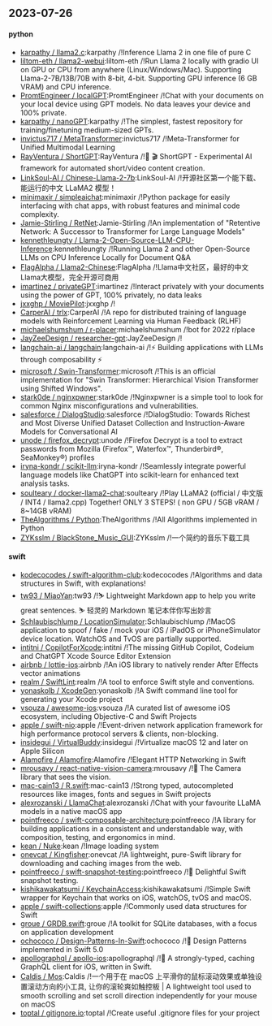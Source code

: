 ## 2023-07-26

#### python
* [karpathy / llama2.c](https://github.com/karpathy/llama2.c):karpathy /!Inference Llama 2 in one file of pure C
* [liltom-eth / llama2-webui](https://github.com/liltom-eth/llama2-webui):liltom-eth /!Run Llama 2 locally with gradio UI on GPU or CPU from anywhere (Linux/Windows/Mac). Supporting Llama-2-7B/13B/70B with 8-bit, 4-bit. Supporting GPU inference (6 GB VRAM) and CPU inference.
* [PromtEngineer / localGPT](https://github.com/PromtEngineer/localGPT):PromtEngineer /!Chat with your documents on your local device using GPT models. No data leaves your device and 100% private.
* [karpathy / nanoGPT](https://github.com/karpathy/nanoGPT):karpathy /!The simplest, fastest repository for training/finetuning medium-sized GPTs.
* [invictus717 / MetaTransformer](https://github.com/invictus717/MetaTransformer):invictus717 /!Meta-Transformer for Unified Multimodal Learning
* [RayVentura / ShortGPT](https://github.com/RayVentura/ShortGPT):RayVentura /!🚀
🎬
ShortGPT - Experimental AI framework for automated short/video content creation.
* [LinkSoul-AI / Chinese-Llama-2-7b](https://github.com/LinkSoul-AI/Chinese-Llama-2-7b):LinkSoul-AI /!开源社区第一个能下载、能运行的中文 LLaMA2 模型！
* [minimaxir / simpleaichat](https://github.com/minimaxir/simpleaichat):minimaxir /!Python package for easily interfacing with chat apps, with robust features and minimal code complexity.
* [Jamie-Stirling / RetNet](https://github.com/Jamie-Stirling/RetNet):Jamie-Stirling /!An implementation of "Retentive Network: A Successor to Transformer for Large Language Models"
* [kennethleungty / Llama-2-Open-Source-LLM-CPU-Inference](https://github.com/kennethleungty/Llama-2-Open-Source-LLM-CPU-Inference):kennethleungty /!Running Llama 2 and other Open-Source LLMs on CPU Inference Locally for Document Q&A
* [FlagAlpha / Llama2-Chinese](https://github.com/FlagAlpha/Llama2-Chinese):FlagAlpha /!Llama中文社区，最好的中文Llama大模型，完全开源可商用
* [imartinez / privateGPT](https://github.com/imartinez/privateGPT):imartinez /!Interact privately with your documents using the power of GPT, 100% privately, no data leaks
* [jxxghp / MoviePilot](https://github.com/jxxghp/MoviePilot):jxxghp /!
* [CarperAI / trlx](https://github.com/CarperAI/trlx):CarperAI /!A repo for distributed training of language models with Reinforcement Learning via Human Feedback (RLHF)
* [michaelshumshum / r-placer](https://github.com/michaelshumshum/r-placer):michaelshumshum /!bot for 2022 r/place
* [JayZeeDesign / researcher-gpt](https://github.com/JayZeeDesign/researcher-gpt):JayZeeDesign /!
* [langchain-ai / langchain](https://github.com/langchain-ai/langchain):langchain-ai /!⚡
Building applications with LLMs through composability
⚡
* [microsoft / Swin-Transformer](https://github.com/microsoft/Swin-Transformer):microsoft /!This is an official implementation for "Swin Transformer: Hierarchical Vision Transformer using Shifted Windows".
* [stark0de / nginxpwner](https://github.com/stark0de/nginxpwner):stark0de /!Nginxpwner is a simple tool to look for common Nginx misconfigurations and vulnerabilities.
* [salesforce / DialogStudio](https://github.com/salesforce/DialogStudio):salesforce /!DialogStudio: Towards Richest and Most Diverse Unified Dataset Collection and Instruction-Aware Models for Conversational AI
* [unode / firefox_decrypt](https://github.com/unode/firefox_decrypt):unode /!Firefox Decrypt is a tool to extract passwords from Mozilla (Firefox™, Waterfox™, Thunderbird®, SeaMonkey®) profiles
* [iryna-kondr / scikit-llm](https://github.com/iryna-kondr/scikit-llm):iryna-kondr /!Seamlessly integrate powerful language models like ChatGPT into scikit-learn for enhanced text analysis tasks.
* [soulteary / docker-llama2-chat](https://github.com/soulteary/docker-llama2-chat):soulteary /!Play LLaMA2 (official / 中文版 / INT4 / llama2.cpp) Together! ONLY 3 STEPS! ( non GPU / 5GB vRAM / 8~14GB vRAM)
* [TheAlgorithms / Python](https://github.com/TheAlgorithms/Python):TheAlgorithms /!All Algorithms implemented in Python
* [ZYKsslm / BlackStone_Music_GUI](https://github.com/ZYKsslm/BlackStone_Music_GUI):ZYKsslm /!一个简约的音乐下载工具

#### swift
* [kodecocodes / swift-algorithm-club](https://github.com/kodecocodes/swift-algorithm-club):kodecocodes /!Algorithms and data structures in Swift, with explanations!
* [tw93 / MiaoYan](https://github.com/tw93/MiaoYan):tw93 /!⛷
Lightweight Markdown app to help you write great sentences.
⛷
轻灵的 Markdown 笔记本伴你写出妙言
* [Schlaubischlump / LocationSimulator](https://github.com/Schlaubischlump/LocationSimulator):Schlaubischlump /!MacOS application to spoof / fake / mock your iOS / iPadOS or iPhoneSimulator device location. WatchOS and TvOS are partially supported.
* [intitni / CopilotForXcode](https://github.com/intitni/CopilotForXcode):intitni /!The missing GitHub Copilot, Codeium and ChatGPT Xcode Source Editor Extension
* [airbnb / lottie-ios](https://github.com/airbnb/lottie-ios):airbnb /!An iOS library to natively render After Effects vector animations
* [realm / SwiftLint](https://github.com/realm/SwiftLint):realm /!A tool to enforce Swift style and conventions.
* [yonaskolb / XcodeGen](https://github.com/yonaskolb/XcodeGen):yonaskolb /!A Swift command line tool for generating your Xcode project
* [vsouza / awesome-ios](https://github.com/vsouza/awesome-ios):vsouza /!A curated list of awesome iOS ecosystem, including Objective-C and Swift Projects
* [apple / swift-nio](https://github.com/apple/swift-nio):apple /!Event-driven network application framework for high performance protocol servers & clients, non-blocking.
* [insidegui / VirtualBuddy](https://github.com/insidegui/VirtualBuddy):insidegui /!Virtualize macOS 12 and later on Apple Silicon
* [Alamofire / Alamofire](https://github.com/Alamofire/Alamofire):Alamofire /!Elegant HTTP Networking in Swift
* [mrousavy / react-native-vision-camera](https://github.com/mrousavy/react-native-vision-camera):mrousavy /!📸
The Camera library that sees the vision.
* [mac-cain13 / R.swift](https://github.com/mac-cain13/R.swift):mac-cain13 /!Strong typed, autocompleted resources like images, fonts and segues in Swift projects
* [alexrozanski / LlamaChat](https://github.com/alexrozanski/LlamaChat):alexrozanski /!Chat with your favourite LLaMA models in a native macOS app
* [pointfreeco / swift-composable-architecture](https://github.com/pointfreeco/swift-composable-architecture):pointfreeco /!A library for building applications in a consistent and understandable way, with composition, testing, and ergonomics in mind.
* [kean / Nuke](https://github.com/kean/Nuke):kean /!Image loading system
* [onevcat / Kingfisher](https://github.com/onevcat/Kingfisher):onevcat /!A lightweight, pure-Swift library for downloading and caching images from the web.
* [pointfreeco / swift-snapshot-testing](https://github.com/pointfreeco/swift-snapshot-testing):pointfreeco /!📸
Delightful Swift snapshot testing.
* [kishikawakatsumi / KeychainAccess](https://github.com/kishikawakatsumi/KeychainAccess):kishikawakatsumi /!Simple Swift wrapper for Keychain that works on iOS, watchOS, tvOS and macOS.
* [apple / swift-collections](https://github.com/apple/swift-collections):apple /!Commonly used data structures for Swift
* [groue / GRDB.swift](https://github.com/groue/GRDB.swift):groue /!A toolkit for SQLite databases, with a focus on application development
* [ochococo / Design-Patterns-In-Swift](https://github.com/ochococo/Design-Patterns-In-Swift):ochococo /!📖
Design Patterns implemented in Swift 5.0
* [apollographql / apollo-ios](https://github.com/apollographql/apollo-ios):apollographql /!📱
A strongly-typed, caching GraphQL client for iOS, written in Swift.
* [Caldis / Mos](https://github.com/Caldis/Mos):Caldis /!一个用于在 macOS 上平滑你的鼠标滚动效果或单独设置滚动方向的小工具, 让你的滚轮爽如触控板 | A lightweight tool used to smooth scrolling and set scroll direction independently for your mouse on macOS
* [toptal / gitignore.io](https://github.com/toptal/gitignore.io):toptal /!Create useful .gitignore files for your project
